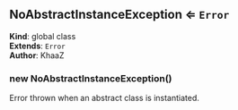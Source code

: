 <a name="NoAbstractInstanceException"></a>

## NoAbstractInstanceException ⇐ <code>Error</code>
**Kind**: global class  
**Extends**: <code>Error</code>  
**Author**: KhaaZ  
<a name="new_NoAbstractInstanceException_new"></a>

### new NoAbstractInstanceException()
Error thrown when an abstract class is instantiated.

